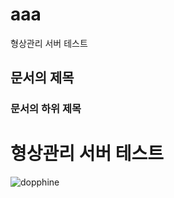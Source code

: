 # aaa
형상관리 서버 테스트
## 문서의 제목
### 문서의 하위 제목

<h1>형상관리 서버 테스트</h1>

![dopphine](https://github.com/taehyung0519/aaa/assets/64758887/2a0ec545-a516-4f88-982d-902f641d5414)
